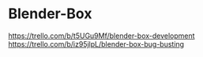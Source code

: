 # Blender-Box
https://trello.com/b/t5UGu9Mf/blender-box-development
https://trello.com/b/iz95jlpL/blender-box-bug-busting
